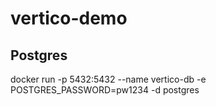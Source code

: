 # vertico-demo

## Postgres 

docker run -p 5432:5432 --name vertico-db -e POSTGRES_PASSWORD=pw1234 -d postgres